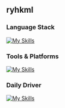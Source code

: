 ## ryhkml

### Language Stack
[![My Skills](https://skillicons.dev/icons?i=ts,go,bash,nix,lua)](https://skillicons.dev)

### Tools & Platforms
[![My Skills](https://skillicons.dev/icons?i=bun,docker,nodejs,reactivex,neovim,firebase,gcp)](https://skillicons.dev)

### Daily Driver
[![My Skills](https://skillicons.dev/icons?i=linux)](https://skillicons.dev)
